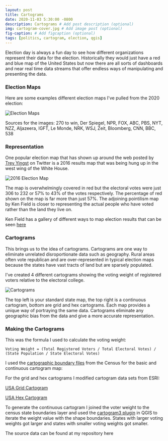 ```yaml
---
layout: post
title: Cartograms
date: 2020-11-03 5:30:00 -0800
description: Cartograms # Add post description (optional)
img: cartogram-cover.jpg # Add image post (optional)
fig-caption: # Add figcaption (optional)
tags: [politics, cartogram, election, qgis]
---
```


Election day is always a fun day to see how different organizations represent their data for the election. Historically they would just have a red and blue map of the United States but now there are all sorts of dashboards and near real time data streams that offer endless ways of manipulating and presenting the data. 

### Election Maps

Here are some examples different election maps I've pulled from the 2020 election:

![Election Maps]({{site.baseurl}}/assets/img/cartogram-election-maps.jpg)

Sources for the images: 270 to win, Der Spiegel, NPR, FOX, ABC, PBS, NYT, NZZ, Aljazeera, IGFT, Le Monde, NRK, WSJ, Zeit, Bloomberg, CNN, BBC, 538

### Representation

One popular election map that has shown up around the web posted by [Trey Yingst](https://twitter.com/treyyingst/status/862669407868391424?lang=en) on Twitter is a 2016 results map that was being hung up in the west wing of the White House. 

![2016 Election Map]({{site.baseurl}}/assets/img/cartogram-2016-election-map.jpg)

The map is overwhelmingly covered in red but the electoral votes were just 306 to 232 or 57% to 43% of the votes respectively. The percentage of red shown on the map is far more than just 57%. The adjoining pointilism map by Ken Field is closer to representing the actual people who have voted rather than the land they live on.

Ken Field has a gallery of different ways to map election results that can be seen [here](https://www.arcgis.com/apps/MinimalGallery/index.html?appid=b3d1fe0e8814480993ff5ad8d0c62c32)

### Cartograms

This brings us to the idea of cartograms. Cartograms are one way to eliminate unrelated disroportionate data such as geography. Rural areas often vote republican and are over-represented in typical election maps because the states have vast tracts of land but are sparsely populated.

I've created 4 different cartograms showing the voting weight of registered voters relative to the electoral college.

![Cartograms]({{site.baseurl}}/assets/img/cartograms.jpg)

The top left is your standard state map, the top right is a continuous cartogram, bottom are grid and hex cartograms. Each map provides a unique way of portraying the same data. Cartograms eliminate any geographic bias from the data and give a more accurate representation.

### Making the Cartograms

This was the formula I used to calculate the voting weight:

```
Voting Weight = (Total Registered Voters / Total Electoral Votes) / (State Population / State Electoral Votes)
```
I used the [cartographic boundary files](https://www.census.gov/geographies/mapping-files/time-series/geo/carto-boundary-file.html) from the Census for the basic and continuous cartogram map:

For the grid and hex cartograms I modified cartogram data sets from ESRI:

[USA Grid Cartogram](https://esribizteam.maps.arcgis.com/home/item.html?id=10d06e7dbf9a4091bf9e3feadbb180ae)

[USA Hex Cartogram](https://esribizteam.maps.arcgis.com/home/item.html?id=15d500e21356461cb78cddc105408b26)

To generate the continuous cartogram I joined the voter weight to the census state boundaries layer and used the [cartogram3 plugin](https://github.com/austromorph/cartogram3) in QGIS to iterate the weight value with the shape boundaries. States with larger voting weights got larger and states with smaller voting weights got smaller.

The source data can be found at my repository here

